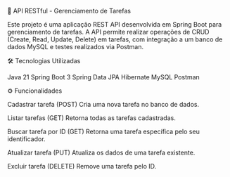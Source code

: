 📌 API RESTful - Gerenciamento de Tarefas

Este projeto é uma aplicação REST API desenvolvida em Spring Boot para gerenciamento de tarefas.
A API permite realizar operações de CRUD (Create, Read, Update, Delete) em tarefas, com integração a um banco de dados MySQL e testes realizados via Postman.

🛠️ Tecnologias Utilizadas

Java 21
Spring Boot 3
Spring Data JPA
Hibernate
MySQL
Postman

⚙️ Funcionalidades

Cadastrar tarefa (POST)
Cria uma nova tarefa no banco de dados.

Listar tarefas (GET)
Retorna todas as tarefas cadastradas.

Buscar tarefa por ID (GET)
Retorna uma tarefa específica pelo seu identificador.

Atualizar tarefa (PUT)
Atualiza os dados de uma tarefa existente.

Excluir tarefa (DELETE)
Remove uma tarefa pelo ID.
